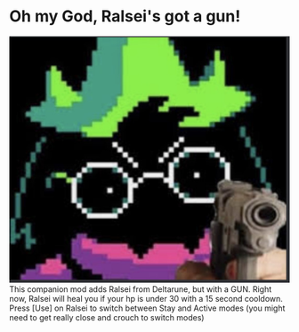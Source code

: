 # Oh my God, Ralsei's got a gun!
![ralsei](ralseiwithagun.jpg)
     This companion mod adds Ralsei from Deltarune, but with a GUN.
     Right now, Ralsei will heal you if your hp is under 30 with a 15 second cooldown.
     Press [Use] on Ralsei to switch between Stay and Active modes (you might need to get really close and crouch to switch modes) 
